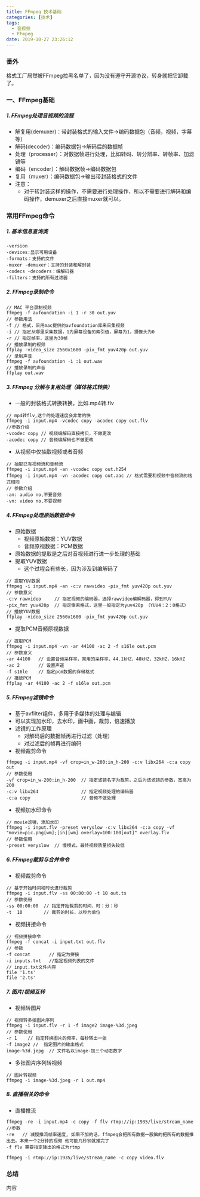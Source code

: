 ```yaml
---
title: FFmpeg 技术基础
categories: [技术]
tags:
  - 音视频
  - FFmpeg
date: 2019-10-27 23:26:12
---
```


### 番外
格式工厂居然被FFmpeg拉黑名单了，因为没有遵守开源协议，转身就把它卸载了。

### 一、FFmpeg基础
##### 1. FFmpeg处理音视频的流程
- 解复用(demuxer)：带封装格式的输入文件->编码数据包（音频，视频，字幕等）
- 解码(decoder)：编码数据包->解码后的数据帧
- 处理（processer）：对数据帧进行处理，比如转码、转分辨率、转帧率、加滤镜等
- 编码（encoder）：解码数据帧->编码数据包
- 复用（muxer）：编码数据包->输出带封装格式的文件
- 注意：
  - 对于转封装这样的操作，不需要进行处理操作，所以不需要进行解码和编码操作，demuxer之后直接muxer就可以。


### 常用FFmpeg命令
##### 1. 基本信息查询类

```
-version
-devices:显示可用设备
-formats：支持的文件
-muxer -demuxer：支持的封装和解封装
-codecs -decoders：编解码器
-filters：支持的所有过滤器
```

##### 2. FFmpeg录制命令

```
// MAC 平台录制视频
ffmpeg -f avfoundation -i 1 -r 30 out.yuv
// 参数用法
-f // 格式，采用mac提供的avfoundation库来采集视频
-i // 指定从哪里采集数据，1为屏幕设备的索引值，屏幕为1，摄像头为0
-r // 指定帧率，这里为30帧
// 播放录制的视频
ffplay -video_size 2560x1600 -pix_fmt yuv420p out.yuv
// 录制声音
ffmpeg -f avfoundation -i :1 out.wav
// 播放录制的声音
ffplay out.wav
```
##### 3. FFmpeg 分解与复用处理（媒体格式转换）

- 一般的封装格式转换转换，比如.mp4转.flv

```
// mp4转flv,这个的处理速度会非常的快
ffmpeg -i input.mp4 -vcodec copy -acodec copy out.flv
//参数介绍
-vcodec copy // 视频编解码直接拷贝，不做更改
-acodec copy // 音频编解码也不做更改
```
- 从视频中仅抽取视频或者音频

```
// 抽取已有视频流和音频流
ffmpeg -i input.mp4 -an -vcodec copy out.h254
ffmpeg -i input.mp4 -vn -acodec copy out.aac // 格式需要和视频中音频流的格式相同
// 参数介绍
-an: audio no,不要音频
-vn: video no,不要视频
```

##### 4. FFmpeg处理原始数据命令
- 原始数据
  - 视频原始数据：YUV数据
  - 音频原视数据：PCM数据
- 原始数据的提取是之后对音视频进行进一步处理的基础
- 提取YUV数据
  - 这个过程会有些长，因为涉及到编解码了

```
// 提取YUV数据
ffmpeg -i input.mp4 -an -c:v rawvideo -pix_fmt yuv420p out.yuv
// 参数意义
-c:v rawvideo     // 指定视频的编码器，选择rawvideo编解码器，得到YUV
-pix_fmt yuv420p  // 指定像素格式，这里一般指定为yuv420p （YUV4：2：0格式）
// 播放YUV数据
ffplay -video_size 2560x1600 -pix_fmt yuv420p out.yuv
```
- 提取PCM音频原视数据

```
// 提取PCM
ffmpeg -i input.mp4 -vn -ar 44100 -ac 2 -f s16le out.pcm
// 参数意义
-ar 44100   // 设置音频采样率，常用的采样率，44.1kHZ，48kHZ，32kHZ，16kHZ
-ac 2       // 设置声道
-f s16le    // 指定pcm数据的存储格式
// 播放PCM
ffplay -ar 44100 -ac 2 -f s16le out.pcm 
```
##### 5. FFmpeg滤镜命令
- 基于avfilter组件，多用于多媒体的处理与编辑
- 可以实现加水印，去水印，画中画，裁剪，倍速播放
- 滤镜的工作原理
  - 对解码后的数据帧再进行过滤（处理）
  - 对过滤后的帧再进行编码
- 视频裁剪命令

```
ffmpeg -i input.mp4 -vf crop=in_w-200:in_h-200 -c:v libx264 -c:a copy out
// 参数使用
-vf crop=in_w-200:in_h-200  // 指定滤镜名字为裁剪，之后为该滤镜的参数，宽高为200
-c:v libx264                // 指定视频处理的编码器
-c:a copy                   // 音频不做处理
```
- 视频加水印命令

```
// movie滤镜，添加水印
ffmpeg -i input.flv -preset veryslow -c:v libx264 -c:a copy -vf "movie=pic.png[wm];[in][wm] overlay=100:100[out]" overlay.flv
// 参数使用
-preset veryslow  // 慢模式，最终视频质量损失较低
```

##### 6. FFmpeg裁剪与合并命令
- 视频裁剪命令

```
// 基于开始时间和时长进行裁剪
ffmpeg -i input.flv -ss 00:00:00 -t 10 out.ts
// 参数使用
-ss 00:00:00  // 指定开始裁剪的时间，时：分：秒
-t  10        // 裁剪的时长，以秒为单位
```

- 视频拼接命令

```
// 视频拼接命令
ffmpeg -f concat -i input.txt out.flv
// 参数
-f concat       // 指定为拼接
-i inputs.txt   //指定视频列表的文件
// input.txt文件内容
file '1.ts'
file '2.ts'
```

##### 7. 图片/视频互转
- 视频转图片

```
// 视频转多张图片序列
ffmpeg -i input.flv -r 1 -f image2 image-%3d.jpeg
// 参数使用
-r 1    // 指定转换图片的频率，每秒转出一张
-f image2 //  指定图片的输出格式
image-%3d.jepg  // 文件名以image-加三个动态数字
```

- 多张图片序列转视频

```
// 图片转视频
ffmpeg -i image-%3d.jpeg -r 1 out.mp4
```

##### 8. 直播相关的命令
- 直播推流

```
ffmpeg -re -i input.mp4 -c copy -f flv rtmp://ip:1935/live/stream_name
//参数
-re   // 减慢推流帧率速度, 如果不加的话，ffmpeg会把所有数据一股脑的把所有的数据推出去。本来一个2分钟的视频 他可能几秒钟就推完了
-f flv 需要指定输出的格式为rtmp
```
```
ffmpeg -i rtmp://ip:1935/live/stream_name -c copy video.flv
```


### 总结
内容